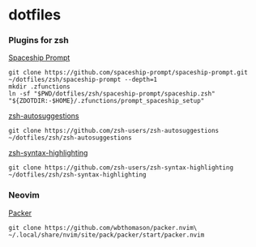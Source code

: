 # dotfiles

### Plugins for zsh
[Spaceship Prompt](https://github.com/spaceship-prompt/spaceship-prompt)

```shell
git clone https://github.com/spaceship-prompt/spaceship-prompt.git ~/dotfiles/zsh/spaceship-prompt --depth=1
mkdir .zfunctions
ln -sf "$PWD/dotfiles/zsh/spaceship-prompt/spaceship.zsh" "${ZDOTDIR:-$HOME}/.zfunctions/prompt_spaceship_setup"
```

[zsh-autosuggestions](https://github.com/zsh-users/zsh-autosuggestions)

```shell
git clone https://github.com/zsh-users/zsh-autosuggestions ~/dotfiles/zsh/zsh-autosuggestions
```

[zsh-syntax-highlighting](https://github.com/zsh-users/zsh-syntax-highlighting)

```shell
git clone https://github.com/zsh-users/zsh-syntax-highlighting ~/dotfiles/zsh/zsh-syntax-highlighting
```

### Neovim

[Packer](https://github.com/wbthomason/packer.nvim)

```shell
git clone https://github.com/wbthomason/packer.nvim\ ~/.local/share/nvim/site/pack/packer/start/packer.nvim
```
